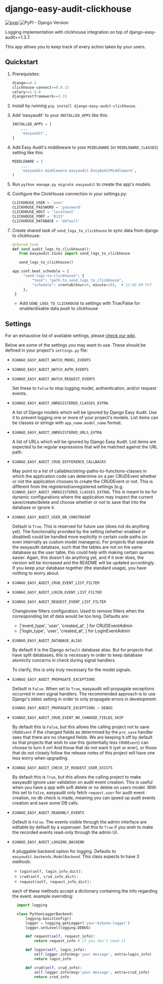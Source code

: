 # django-easy-audit-clickhouse

[![pypi](https://img.shields.io/pypi/v/django-easy-audit.svg)](https://pypi.org/project/django-easy-audit/)
![PyPI - Django Version](https://img.shields.io/pypi/frameworkversions/django/django-easy-audit)

Logging implementation with clickhouse integration on top of django-easy-audit==1.3.7.

This app allows you to keep track of every action taken by your users.

## Quickstart

1. Prerequisites:
   ```python
   django==4.2
   clickhouse-connect>=0.8.15
   celery>=5.4.0
   djangorestframework>=3.15
   ```

1. Install by running `pip install django-easy-audit-clickhouse`.

2. Add 'easyaudit' to your `INSTALLED_APPS` like this:

   ```python
   INSTALLED_APPS = [
       ...
       'easyaudit',
   ]
   ```

3. Add Easy Audit's middleware to your `MIDDLEWARE` (or `MIDDLEWARE_CLASSES`) setting like this:

   ```python
   MIDDLEWARE = (
       ...
       'easyaudit.middleware.easyaudit.EasyAuditMiddleware',
   )
   ```

4. Run `python manage.py migrate easyaudit` to create the app's models.

5. Configure the ClickHouse connection in your settings.py:

   ```python
   CLICKHOUSE_USER = 'user'
   CLICKHOUSE_PASSWORD = 'password'
   CLICKHOUSE_HOST = 'localhost'
   CLICKHOUSE_PORT = '8123'
   CLICKHOUSE_DATABASE = 'default'
   ```

6. Create shared task of `send_logs_to_clickhouse` to sync data from django to clickhouse:

   ```python
   @shared_task
   def send_audit_logs_to_clickhouse():
      from easyaudit.tasks import send_logs_to_clickhouse

      send_logs_to_clickhouse()

   app.conf.beat_schedule = {
        "send-logs-to-clickhouse": {
            "task": "path.to.send_logs_to_clickhouse",
            "schedule": crontab(hour=9, minute=10),  # 12:00 AM PST
        },
    }
   ```

   - Add `SEND_LOGS_TO_CLICKHOUSE` to settings with True/False for enable/disable data push to clickhouse

## Settings

For an exhaustive list of available settings, please [check our wiki](https://github.com/soynatan/django-easy-audit/wiki/Settings).

Below are some of the settings you may want to use. These should be defined in your project's `settings.py` file:

- `DJANGO_EASY_AUDIT_WATCH_MODEL_EVENTS`

- `DJANGO_EASY_AUDIT_WATCH_AUTH_EVENTS`

- `DJANGO_EASY_AUDIT_WATCH_REQUEST_EVENTS`

  Set these to `False` to stop logging model, authentication, and/or request events.

- `DJANGO_EASY_AUDIT_UNREGISTERED_CLASSES_EXTRA`

  A list of Django models which will be ignored by Django Easy Audit.
  Use it to prevent logging one or more of your project's models.
  List items can be classes or strings with `app_name.model_name` format.

- `DJANGO_EASY_AUDIT_UNREGISTERED_URLS_EXTRA`

  A list of URLs which will be ignored by Django Easy Audit.
  List items are expected to be regular expressions that
  will be matched against the URL path.

- `DJANGO_EASY_AUDIT_CRUD_DIFFERENCE_CALLBACKS`

  May point to a list of callables/string-paths-to-functions-classes in which the application code can determine
  on a per CRUDEvent whether or not the application chooses to create the CRUDEvent or not. This is different
  from the registered/unregistered settings (e.g. `DJANGO_EASY_AUDIT_UNREGISTERED_CLASSES_EXTRA`).
  This is meant to be for dynamic configurations where the application
  may inspect the current save/create/delete and choose whether or not to save that into the database or ignore it.

- `DJANGO_EASY_AUDIT_USER_DB_CONSTRAINT`

  Default is `True`. This is reserved for future use (does not do anything yet). The functionality provided by the
  setting (whether enabled or disabled) could be handled more explicitly in certain
  code paths (or even internally as custom model managers). For projects that separate the easyaudit database, such
  that the tables are not on the same database as the user table, this could help with making certain queries easier.
  Again, this doesn't do anything yet, and if it ever does, the version will be increased and the README will be
  updated accordingly. If you keep your database together (the standard usage), you have nothing to worry about.

- `DJANGO_EASY_AUDIT_CRUD_EVENT_LIST_FILTER`

- `DJANGO_EASY_AUDIT_LOGIN_EVENT_LIST_FILTER`

- `DJANGO_EASY_AUDIT_REQUEST_EVENT_LIST_FILTER`

  Changeview filters configuration.
  Used to remove filters when the corresponding list of data would be too long.
  Defaults are:

  - ['event_type', 'user', 'created_at', ] for CRUDEventAdmin
  - ['login_type', 'user', 'created_at', ] for LoginEventAdmin

- `DJANGO_EASY_AUDIT_DATABASE_ALIAS`

  By default it is the Django `default` database alias. But for projects that have split databases,
  this is necessary in order to keep database atomicity concerns in check during signal handlers.

  To clarify, this is only _truly_ necessary for the model signals.

- `DJANGO_EASY_AUDIT_PROPAGATE_EXCEPTIONS`

  Default is `False`. When set to `True`, easyaudit will propagate exceptions occurred in own signal handlers. The
  recommended approach is to use Django's `DEBUG` setting in order to only propagate errors in development:

  ```python
  DJANGO_EASY_AUDIT_PROPAGATE_EXCEPTIONS = DEBUG
  ```

- `DJANGO_EASY_AUDIT_CRUD_EVENT_NO_CHANGED_FIELDS_SKIP`

  By default this is `False`, but this allows the calling project not to save `CRUDEvent` if the changed fields as
  determined by the `pre_save` handler sees that there are no changed fields. We are keeping it off by default so that
  projects that wish to use this (potentially less `CRUDEvent`) can choose to turn it on! And those that do not want it (yet or ever),
  or those that do not closely follow the release notes of this project will have one less worry when upgrading.

- `DJANGO_EASY_AUDIT_CHECK_IF_REQUEST_USER_EXISTS`

  By default this is `True`, but this allows the calling project to make easyaudit ignore user validation on audit event creation.
  This is useful when you have a app with soft delete or no delete on users model. With this set to `False`, easyaudit only fetch `request.user` for audit event creation, no db check is made, meaning you can speed up audit events creation and save some DB calls.

- `DJANGO_EASY_AUDIT_READONLY_EVENTS`

  Default is `False`. The events visible through the admin interface are editable by default by a
  superuser. Set this to `True` if you wish to make the recorded events read-only through the admin
  UI.

- `DJANGO_EASY_AUDIT_LOGGING_BACKEND`

  A pluggable backend option for logging. Defaults to `easyaudit.backends.ModelBackend`.
  This class expects to have 3 methods:

  - `login(self, login_info_dict):`
  - `crud(self, crud_info_dict):`
  - `request(self, request_info_dict):`

  each of these methods accept a dictionary containing the info regarding the event.
  example overriding:

  ```python
    import logging

    class PythonLoggerBackend:
        logging.basicConfig()
        logger = logging.getLogger('your-kibana-logger')
        logger.setLevel(logging.DEBUG)

        def request(self, request_info):
            return request_info # if you don't need it

        def login(self, login_info):
            self.logger.info(msg='your message', extra=login_info)
            return login_info

        def crud(self, crud_info):
            self.logger.info(msg='your message', extra=crud_info)
            return crud_info
  ```

